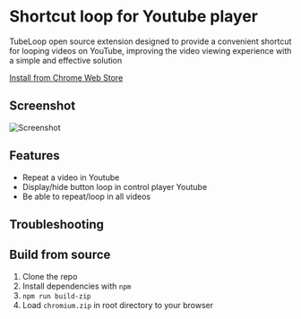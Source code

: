 # Shortcut loop for Youtube player

TubeLoop open source extension designed to provide a convenient shortcut for looping videos on YouTube, improving the video viewing experience with a simple and effective solution

[Install from Chrome Web Store](https://chrome.google.com/webstore/detail/tubeloop/ojdalkdhflhjogcfmhkdcgbbnhceledm)

## Screenshot

![Screenshot](screenshots/extension.png?raw=true)

## Features

- Repeat a video in Youtube
- Display/hide button loop in control player Youtube
- Be able to repeat/loop in all videos

## Troubleshooting

## Build from source

1. Clone the repo
2. Install dependencies with `npm`
3. `npm run build-zip`
4. Load `chromium.zip` in root directory to your browser
